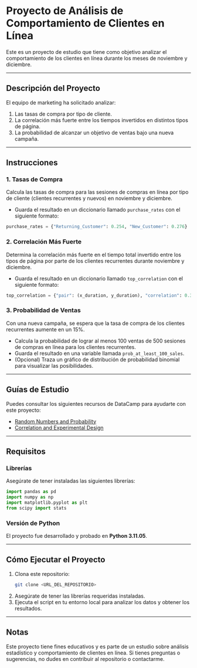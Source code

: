 # Proyecto de Análisis de Comportamiento de Clientes en Línea

Este es un proyecto de estudio que tiene como objetivo analizar el comportamiento de los clientes en línea durante los meses de noviembre y diciembre.

---

## Descripción del Proyecto

El equipo de marketing ha solicitado analizar:
1. Las tasas de compra por tipo de cliente.
2. La correlación más fuerte entre los tiempos invertidos en distintos tipos de página.
3. La probabilidad de alcanzar un objetivo de ventas bajo una nueva campaña.

---

## Instrucciones

### 1. Tasas de Compra
Calcula las tasas de compra para las sesiones de compras en línea por tipo de cliente (clientes recurrentes y nuevos) en noviembre y diciembre.
- Guarda el resultado en un diccionario llamado `purchase_rates` con el siguiente formato:

```python
purchase_rates = {"Returning_Customer": 0.254, "New_Customer": 0.276}
```

### 2. Correlación Más Fuerte
Determina la correlación más fuerte en el tiempo total invertido entre los tipos de página por parte de los clientes recurrentes durante noviembre y diciembre.
- Guarda el resultado en un diccionario llamado `top_correlation` con el siguiente formato:

```python
top_correlation = {"pair": (x_duration, y_duration), "correlation": 0.345}
```

### 3. Probabilidad de Ventas
Con una nueva campaña, se espera que la tasa de compra de los clientes recurrentes aumente en un 15%.
- Calcula la probabilidad de lograr al menos 100 ventas de 500 sesiones de compras en línea para los clientes recurrentes.
- Guarda el resultado en una variable llamada `prob_at_least_100_sales`.
- (Opcional) Traza un gráfico de distribución de probabilidad binomial para visualizar las posibilidades.

---

## Guías de Estudio
Puedes consultar los siguientes recursos de DataCamp para ayudarte con este proyecto:
- [Random Numbers and Probability](https://campus.datacamp.com/courses/introduction-to-statistics-in-python/random-numbers-and-probability-2?ex=13)
- [Correlation and Experimental Design](https://campus.datacamp.com/courses/introduction-to-statistics-in-python/correlation-and-experimental-design-4?ex=1)

---

## Requisitos

### Librerías
Asegúrate de tener instaladas las siguientes librerías:
```python
import pandas as pd
import numpy as np
import matplotlib.pyplot as plt
from scipy import stats
```

### Versión de Python
El proyecto fue desarrollado y probado en **Python 3.11.05**.

---

## Cómo Ejecutar el Proyecto
1. Clona este repositorio:
   ```bash
   git clone <URL_DEL_REPOSITORIO>
   ```
2. Asegúrate de tener las librerías requeridas instaladas.
3. Ejecuta el script en tu entorno local para analizar los datos y obtener los resultados.

---

## Notas
Este proyecto tiene fines educativos y es parte de un estudio sobre análisis estadístico y comportamiento de clientes en línea. Si tienes preguntas o sugerencias, no dudes en contribuir al repositorio o contactarme.

